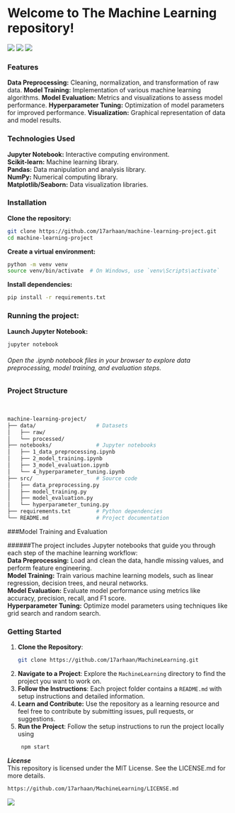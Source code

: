 <h1>
  Welcome to The Machine Learning repository! 
</h1>
<img src="https://user-images.githubusercontent.com/73097560/115834477-dbab4500-a447-11eb-908a-139a6edaec5c.gif">

<img src="https://images.squarespace-cdn.com/content/v1/5feb53185d3dab691b47361b/1609930648540-2AG2AUX4BL35UJ6H0PEZ/e2f96-old-header-machine-learning-pt1.gif">

<img src="https://user-images.githubusercontent.com/73097560/115834477-dbab4500-a447-11eb-908a-139a6edaec5c.gif">

### Features
**Data Preprocessing:** Cleaning, normalization, and transformation of raw data.
**Model Training:** Implementation of various machine learning algorithms.
**Model Evaluation:** Metrics and visualizations to assess model performance.
**Hyperparameter Tuning:** Optimization of model parameters for improved performance.
**Visualization:** Graphical representation of data and model results.

### Technologies Used
**Jupyter Notebook:** Interactive computing environment.
<br/>
**Scikit-learn:** Machine learning library.
<br/>
**Pandas:** Data manipulation and analysis library.
<br/>
**NumPy:** Numerical computing library.
<br/>
**Matplotlib/Seaborn:** Data visualization libraries.

### Installation

**Clone the repository:**
```bash
git clone https://github.com/17arhaan/machine-learning-project.git
cd machine-learning-project
```
**Create a virtual environment:**
```bash
python -m venv venv
source venv/bin/activate  # On Windows, use `venv\Scripts\activate`
```
**Install dependencies:**
```bash
pip install -r requirements.txt
```

### Running the project:
**Launch Jupyter Notebook:**
```bash
jupyter notebook
```
###### Open the .ipynb notebook files in your browser to explore data preprocessing, model training, and evaluation steps.

### Project Structure
<br/>

```bash
machine-learning-project/
├── data/                   # Datasets
│   ├── raw/
│   └── processed/
├── notebooks/              # Jupyter notebooks
│   ├── 1_data_preprocessing.ipynb
│   ├── 2_model_training.ipynb
│   ├── 3_model_evaluation.ipynb
│   └── 4_hyperparameter_tuning.ipynb
├── src/                    # Source code
│   ├── data_preprocessing.py
│   ├── model_training.py
│   ├── model_evaluation.py
│   └── hyperparameter_tuning.py
├── requirements.txt        # Python dependencies
└── README.md               # Project documentation
```


###Model Training and Evaluation

######The project includes Jupyter notebooks that guide you through each step of the machine learning workflow:
<br/>
**Data Preprocessing:** Load and clean the data, handle missing values, and perform feature engineering.
<br/>
**Model Training:** Train various machine learning models, such as linear regression, decision trees, and neural networks.
<br/>
**Model Evaluation:** Evaluate model performance using metrics like accuracy, precision, recall, and F1 score.
<br/>
**Hyperparameter Tuning:** Optimize model parameters using techniques like grid search and random search.
<br/>

### Getting Started

1. **Clone the Repository**: 
    ```bash
    git clone https://github.com/17arhaan/MachineLearning.git
    ```
2. **Navigate to a Project**: Explore the `MachineLearning` directory to find the project you want to work on.
3. **Follow the Instructions**: Each project folder contains a `README.md` with setup instructions and detailed information.
4. **Learn and Contribute:** Use the repository as a learning resource and feel free to contribute by submitting issues, pull requests, or suggestions.
5. **Run the Project**: Follow the setup instructions to run the project locally using
   ```bash
    npm start
    ```

***License***
<br/>
This repository is licensed under the MIT License. See the LICENSE.md for more details.
   
  ```bash
  https://github.com/17arhaan/MachineLearning/LICENSE.md
  ```

<a href="https://github.com/17arhaan" target="_blank"><img src="https://img.shields.io/badge/GitHub-100000?style=for-the-badge&logo=github&logoColor=white" target="_blank"></a>
